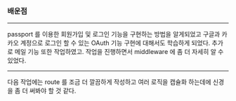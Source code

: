 
### 배운점
---

passport 를 이용한 회원가입 및 로그인 기능을 구현하는 방법을 알게되었고
구글과 카카오 계정으로 로그인 할 수 있는 OAuth 기능 구현에 대해서도 학습하게 되었다.
추가로 메일 기능 또한 작업하였고.
작업을 진행하면서 middleware 에 좀 더 자세히 알 수 있었다.

---

다음 작업에는 route 를 조금 더 깔끔하게 작성하고
여러 로직을 캡슐화 하는데에 신경을 좀 더 써봐야 할 것 같다.
